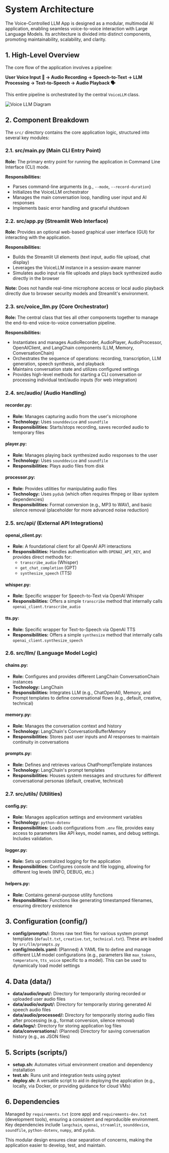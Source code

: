 # System Architecture

The Voice-Controlled LLM App is designed as a modular, multimodal AI application, enabling seamless voice-to-voice interaction with Large Language Models. Its architecture is divided into distinct components, promoting maintainability, scalability, and clarity.

## 1. High-Level Overview

The core flow of the application involves a pipeline:

**User Voice Input 🎤 → Audio Recording → Speech-to-Text → LLM Processing → Text-to-Speech → Audio Playback 🗣️**

This entire pipeline is orchestrated by the central `VoiceLLM` class.

![Voice LLM Diagram](images/voice-llm.png)

## 2. Component Breakdown

The `src/` directory contains the core application logic, structured into several key modules:

### 2.1. src/main.py (Main CLI Entry Point)

**Role:** The primary entry point for running the application in Command Line Interface (CLI) mode.

**Responsibilities:**
- Parses command-line arguments (e.g., `--mode`, `--record-duration`)
- Initializes the VoiceLLM orchestrator
- Manages the main conversation loop, handling user input and AI responses
- Implements basic error handling and graceful shutdown

### 2.2. src/app.py (Streamlit Web Interface)

**Role:** Provides an optional web-based graphical user interface (GUI) for interacting with the application.

**Responsibilities:**
- Builds the Streamlit UI elements (text input, audio file upload, chat display)
- Leverages the VoiceLLM instance in a session-aware manner
- Simulates audio input via file uploads and plays back synthesized audio directly in the browser

**Note:** Does not handle real-time microphone access or local audio playback directly due to browser security models and Streamlit's environment.

### 2.3. src/voice_llm.py (Core Orchestrator)

**Role:** The central class that ties all other components together to manage the end-to-end voice-to-voice conversation pipeline.

**Responsibilities:**
- Instantiates and manages AudioRecorder, AudioPlayer, AudioProcessor, OpenAIClient, and LangChain components (LLM, Memory, ConversationChain)
- Orchestrates the sequence of operations: recording, transcription, LLM generation, speech synthesis, and playback
- Maintains conversation state and utilizes configured settings
- Provides high-level methods for starting a CLI conversation or processing individual text/audio inputs (for web integration)

### 2.4. src/audio/ (Audio Handling)

#### recorder.py:
- **Role:** Manages capturing audio from the user's microphone
- **Technology:** Uses `sounddevice` and `soundfile`
- **Responsibilities:** Starts/stops recording, saves recorded audio to temporary files

#### player.py:
- **Role:** Manages playing back synthesized audio responses to the user
- **Technology:** Uses `sounddevice` and `soundfile`
- **Responsibilities:** Plays audio files from disk

#### processor.py:
- **Role:** Provides utilities for manipulating audio files
- **Technology:** Uses `pydub` (which often requires ffmpeg or libav system dependencies)
- **Responsibilities:** Format conversion (e.g., MP3 to WAV), and basic silence removal (placeholder for more advanced noise reduction)

### 2.5. src/api/ (External API Integrations)

#### openai_client.py:
- **Role:** A foundational client for all OpenAI API interactions
- **Responsibilities:** Handles authentication with `OPENAI_API_KEY`, and provides direct methods for:
  - `transcribe_audio` (Whisper)
  - `get_chat_completion` (GPT)
  - `synthesize_speech` (TTS)

#### whisper.py:
- **Role:** Specific wrapper for Speech-to-Text via OpenAI Whisper
- **Responsibilities:** Offers a simple `transcribe` method that internally calls `openai_client.transcribe_audio`

#### tts.py:
- **Role:** Specific wrapper for Text-to-Speech via OpenAI TTS
- **Responsibilities:** Offers a simple `synthesize` method that internally calls `openai_client.synthesize_speech`

### 2.6. src/llm/ (Language Model Logic)

#### chains.py:
- **Role:** Configures and provides different LangChain ConversationChain instances
- **Technology:** LangChain
- **Responsibilities:** Integrates LLM (e.g., ChatOpenAI), Memory, and Prompt templates to define conversational flows (e.g., default, creative, technical)

#### memory.py:
- **Role:** Manages the conversation context and history
- **Technology:** LangChain's ConversationBufferMemory
- **Responsibilities:** Stores past user inputs and AI responses to maintain continuity in conversations

#### prompts.py:
- **Role:** Defines and retrieves various ChatPromptTemplate instances
- **Technology:** LangChain's prompt templates
- **Responsibilities:** Houses system messages and structures for different conversational personas (default, creative, technical)

### 2.7. src/utils/ (Utilities)

#### config.py:
- **Role:** Manages application settings and environment variables
- **Technology:** `python-dotenv`
- **Responsibilities:** Loads configurations from `.env` file, provides easy access to parameters like API keys, model names, and debug settings. Includes validation.

#### logger.py:
- **Role:** Sets up centralized logging for the application
- **Responsibilities:** Configures console and file logging, allowing for different log levels (INFO, DEBUG, etc.)

#### helpers.py:
- **Role:** Contains general-purpose utility functions
- **Responsibilities:** Functions like generating timestamped filenames, ensuring directory existence

## 3. Configuration (config/)

- **config/prompts/:** Stores raw text files for various system prompt templates (`default.txt`, `creative.txt`, `technical.txt`). These are loaded by `src/llm/prompts.py`
- **config/models.yaml:** (Planned) A YAML file to define and manage different LLM model configurations (e.g., parameters like `max_tokens`, `temperature`, `tts_voice` specific to a model). This can be used to dynamically load model settings

## 4. Data (data/)

- **data/audio/input/:** Directory for temporarily storing recorded or uploaded user audio files
- **data/audio/output/:** Directory for temporarily storing generated AI speech audio files
- **data/audio/processed/:** Directory for temporarily storing audio files after processing (e.g., format conversion, silence removal)
- **data/logs/:** Directory for storing application log files
- **data/conversations/:** (Planned) Directory for saving conversation history (e.g., as JSON files)

## 5. Scripts (scripts/)

- **setup.sh:** Automates virtual environment creation and dependency installation
- **test.sh:** Runs unit and integration tests using pytest
- **deploy.sh:** A versatile script to aid in deploying the application (e.g., locally, via Docker, or providing guidance for cloud VMs)

## 6. Dependencies

Managed by `requirements.txt` (core app) and `requirements-dev.txt` (development tools), ensuring a consistent and reproducible environment. Key dependencies include `langchain`, `openai`, `streamlit`, `sounddevice`, `soundfile`, `python-dotenv`, `numpy`, and `pydub`.

This modular design ensures clear separation of concerns, making the application easier to develop, test, and maintain.
